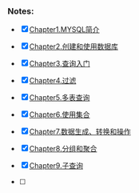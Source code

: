 ### Notes:
- [x] [Chapter1.MYSQL简介](https://github.com/MMW1996/MYSQL/blob/master/SQL_Books/1.SQL%E5%AD%A6%E4%B9%A0%E6%8C%87%E5%8D%97/Notes/Chapter1.md)

- [x] [Chapter2.创建和使用数据库](https://github.com/MMW1996/MYSQL/blob/master/SQL_Books/1.SQL%E5%AD%A6%E4%B9%A0%E6%8C%87%E5%8D%97/Notes/Chapter2.sql)

- [x] [Chapter3.查询入门](https://github.com/MMW1996/MYSQL/blob/master/SQL_Books/1.SQL%E5%AD%A6%E4%B9%A0%E6%8C%87%E5%8D%97/Notes/Chapter3.sql)

- [x] [Chapter4.过滤](https://github.com/MMW1996/MYSQL/blob/master/SQL_Books/1.SQL%E5%AD%A6%E4%B9%A0%E6%8C%87%E5%8D%97/Notes/Chapter4.sql)

- [x] [Chapter5.多表查询](https://github.com/MMW1996/MYSQL/blob/master/SQL_Books/1.SQL%E5%AD%A6%E4%B9%A0%E6%8C%87%E5%8D%97/Notes/Chapter5.sql)

- [x] [Chapter6.使用集合](https://github.com/MMW1996/MYSQL/blob/master/SQL_Books/1.SQL%E5%AD%A6%E4%B9%A0%E6%8C%87%E5%8D%97/Notes/Chapter6.sql)

- [x] [Chapter7.数据生成、转换和操作](https://github.com/MMW1996/MYSQL/blob/master/SQL_Books/1.SQL%E5%AD%A6%E4%B9%A0%E6%8C%87%E5%8D%97/Notes/Chapter7.sql)

- [x] [Chapter8.分组和聚合](https://github.com/MMW1996/MYSQL/blob/master/SQL_Books/1.SQL%E5%AD%A6%E4%B9%A0%E6%8C%87%E5%8D%97/Notes/Chapter8.sql)

- [x] [Chapter9.子查询](https://github.com/MMW1996/MYSQL/blob/master/SQL_Books/1.SQL%E5%AD%A6%E4%B9%A0%E6%8C%87%E5%8D%97/Notes/Chapter9.sql)

- [ ]  

